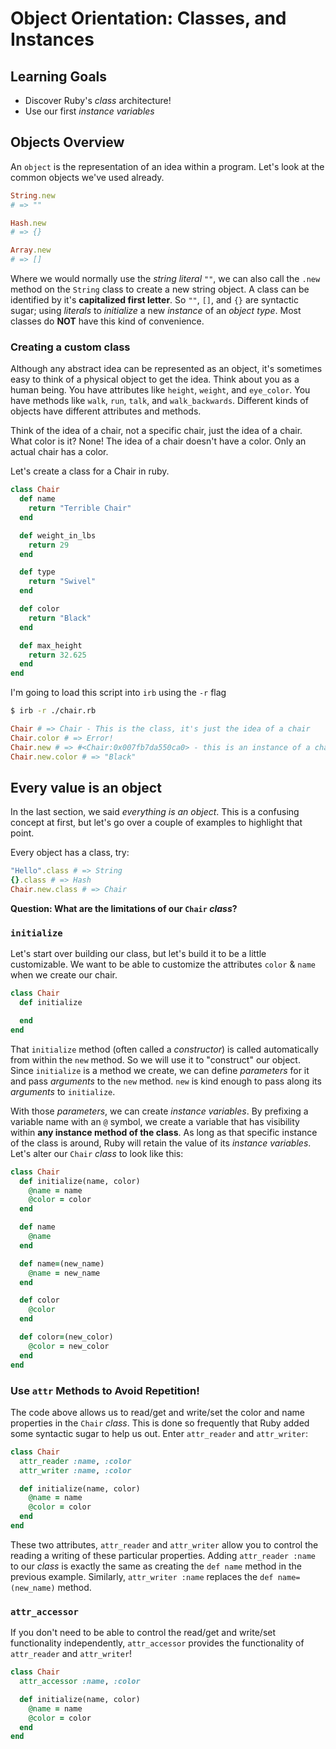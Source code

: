 # Object Orientation: Classes, and Instances
## Learning Goals
  - Discover Ruby's _class_ architecture!
  - Use our first _instance variables_

## Objects Overview
An `object` is the representation of an idea within a program. Let's look at the common objects we've used already.

```ruby
String.new
# => ""

Hash.new
# => {}

Array.new
# => []
```

Where we would normally use the _string literal_ `""`, we can also call the `.new` method on the `String` class to create a new string object. A class can be identified by it's __capitalized first letter__. So `""`, `[]`, and `{}` are syntactic sugar; using _literals_ to _initialize_ a new _instance_ of an _object type_. Most classes do **NOT** have this kind of convenience.

### Creating a custom class
Although any abstract idea can be represented as an object, it's sometimes easy to think of a physical object to get the idea. Think about you as a human being. You have attributes like `height`, `weight`, and `eye_color`. You have methods like `walk`, `run`, `talk`, and `walk_backwards`. Different kinds of objects have different attributes and methods.

Think of the idea of a chair, not a specific chair, just the idea of a chair. What color is it? None! The idea of a chair doesn't have a color. Only an actual chair has a color.

Let's create a class for a Chair in ruby.

```ruby
class Chair
  def name
    return "Terrible Chair"
  end  

  def weight_in_lbs
    return 29
  end

  def type
    return "Swivel"
  end

  def color
    return "Black"
  end

  def max_height
    return 32.625
  end
end
```

I'm going to load this script into `irb` using the `-r` flag

```bash
$ irb -r ./chair.rb
```

```ruby
Chair # => Chair - This is the class, it's just the idea of a chair
Chair.color # => Error!
Chair.new # => #<Chair:0x007fb7da550ca0> - this is an instance of a chair, it has a color
Chair.new.color # => "Black"
```

## Every value is an object
In the last section, we said *everything is an object*. This is a confusing concept at first, but let's go over a couple of examples to highlight that point.

Every object has a class, try:

```ruby
"Hello".class # => String
{}.class # => Hash
Chair.new.class # => Chair
```
__Question: What are the limitations of our `Chair` _class_?__

### `initialize`
Let's start over building our class, but let's build it to be a little customizable. We want to be able to customize the attributes `color` & `name` when we create our chair.

```ruby
class Chair
  def initialize

  end
end
```

That `initialize` method (often called a _constructor_) is called automatically from within the `new` method. So we will use it to "construct" our object. Since `initialize` is a method we create, we can define _parameters_ for it and pass _arguments_ to the `new` method. `new` is kind enough to pass along its _arguments_ to `initialize`.

With those _parameters_, we can create _instance variables_. By prefixing a variable name with an `@` symbol, we create a variable that has visibility within __any instance method of the class__. As long as that specific instance of the class is around, Ruby will retain the value of its _instance variables_. Let's alter our `Chair` _class_ to look like this:

```ruby
class Chair
  def initialize(name, color)
    @name = name
    @color = color
  end

  def name
    @name
  end

  def name=(new_name)
    @name = new_name
  end

  def color
    @color
  end

  def color=(new_color)
    @color = new_color
  end
end
```

### Use `attr` Methods to Avoid Repetition!
The code above allows us to read/get and write/set the color and name properties in the `Chair` _class_. This is done so frequently that Ruby added some syntactic sugar to help us out. Enter `attr_reader` and `attr_writer`:

```ruby
class Chair
  attr_reader :name, :color
  attr_writer :name, :color

  def initialize(name, color)
    @name = name
    @color = color
  end
end
```

These two attributes, `attr_reader` and `attr_writer` allow you to control the reading a writing of these particular properties. Adding `attr_reader :name` to our _class_ is exactly the same as creating the `def name` method in the previous example. Similarly, `attr_writer :name` replaces the `def name=(new_name)` method.

### `attr_accessor`
If you don't need to be able to control the read/get and write/set functionality independently, `attr_accessor` provides the functionality of `attr_reader` and `attr_writer`!

```ruby
class Chair
  attr_accessor :name, :color

  def initialize(name, color)
    @name = name
    @color = color
  end
end
```
